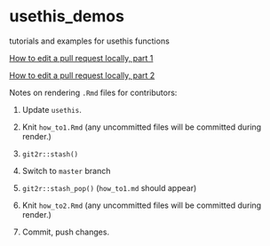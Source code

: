# usethis_demos
tutorials and examples for usethis functions

[How to edit a pull request locally, part 1](https://github.com/jtr13/usethis_demos/blob/master/how_to1.md)

[How to edit a pull request locally, part 2](https://github.com/jtr13/usethis_demos/blob/master/how_to2.md)


Notes on rendering `.Rmd` files for contributors:

1. Update `usethis`.

2. Knit `how_to1.Rmd` (any uncommitted files will be committed during render.)

3. `git2r::stash()`

4. Switch to `master` branch

5. `git2r::stash_pop()`  (`how_to1.md` should appear)

6. Knit `how_to2.Rmd` (any uncommitted files will be committed during render.)

7. Commit, push changes.
